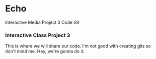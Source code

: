 # Echo
Interactive Media Project 3 Code Git

### Interactive Class Project 3 

This is where we will share our code. I'm not good with creating gits so don't mind me.
Hey, we're gonna do it. 
